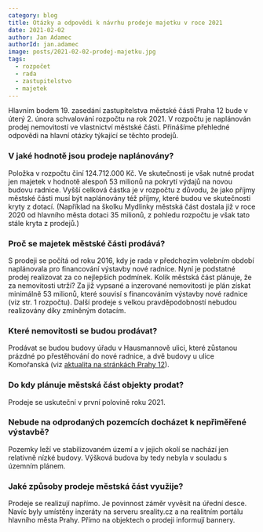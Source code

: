 ```yaml
---
category: blog
title: Otázky a odpovědi k návrhu prodeje majetku v roce 2021
date: 2021-02-02
author: Jan Adamec
authorId: jan.adamec
image: posts/2021-02-02-prodej-majetku.jpg
tags:
  - rozpočet
  - rada
  - zastupitelstvo
  - majetek
---
```


Hlavním bodem 19. zasedání zastupitelstva městské části Praha 12 bude v úterý 2. února schvalování rozpočtu na rok 2021. V rozpočtu je naplánován prodej nemovitostí ve vlastnictví městské části. Přinášíme přehledné odpovědi na hlavní otázky týkající se těchto prodejů.

### V jaké hodnotě jsou prodeje naplánovány?

Položka v rozpočtu činí 124.712.000 Kč. Ve skutečnosti je však nutné prodat jen majetek v hodnotě alespoň 53 milionů na pokrytí výdajů na novou budovu radnice. Vyšší celková částka je v rozpočtu z důvodu, že jako příjmy městské části musí být naplánovány též příjmy, které budou ve skutečnosti kryty z dotací. (Například na školku Mydlinky městská část dostala již v roce 2020 od hlavního města dotaci 35 milionů, z pohledu rozpočtu je však tato stále kryta z prodejů.)

### Proč se majetek městské části prodává?

S prodeji se počítá od roku 2016, kdy je rada v předchozím volebním období naplánovala pro financování výstavby nové radnice. Nyní je podstatné prodej realizovat za co nejlepších podmínek.
Kolik městská část plánuje, že za nemovitosti utrží?
Za již vypsané a inzerované nemovitosti je plán získat minimálně 53 milionů, které souvisí s financováním výstavby nové radnice (viz str. 1 rozpočtu). Další prodeje s velkou pravděpodobností nebudou realizovány díky zmíněným dotacím.

### Které nemovitosti se budou prodávat?

Prodávat se budou budovy úřadu v Hausmannově ulici, které zůstanou prázdné po přestěhování do nové radnice, a dvě budovy u ulice Komořanská (viz [aktualita na stránkách Prahy 12](https://www.praha12.cz/praha-12-nabizi-k-prodeji-nekolik-objektu/d-80910)).

### Do kdy plánuje městská část objekty prodat?

Prodeje se uskuteční v první polovině roku 2021.

### Nebude na odprodaných pozemcích docházet k nepřiměřené výstavbě?

Pozemky leží ve stabilizovaném území a v jejich okolí se nachází jen relativně nízké budovy. Výšková budova by tedy nebyla v souladu s územním plánem.

### Jaké způsoby prodeje městská část využije?

Prodeje se realizují napřímo. Je povinnost záměr vyvěsit na úřední desce. Navíc byly umístěny inzeráty na serveru sreality.cz a na realitním portálu hlavního města Prahy. Přímo na objektech o prodeji informují bannery.
